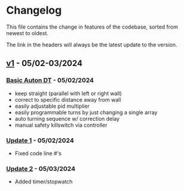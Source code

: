 # Changelog

This file contains the change in features of the codebase, sorted from newest to oldest.

The link in the headers will always be the latest update to the version.

## [v1](https://github.com/JiningLiu/POEAuton/commit/901bbd5ba94785034ba136148fb59a09fca4c409) - 05/02-03/2024

### [Basic Auton DT](https://github.com/JiningLiu/POEAuton/commit/04332562dae87584d8580f70a218971d385aaf95) - 05/02/2024
* keep straight (parallel with left or right wall)
* correct to specific distance away from wall
* easily adjustable pid multiplier
* easily programmable turns by just changing a single array
* auto turning sequence w/ correction delay
* manual safety killswitch via controller

### [Update 1](https://github.com/JiningLiu/POEAuton/commit/b3a288d5724b21327f699367a96826deec5e8f81) - 05/02/2024
* Fixed code line #'s

### [Update 2](https://github.com/JiningLiu/POEAuton/commit/901bbd5ba94785034ba136148fb59a09fca4c409) - 05/03/2024
* Added timer/stopwatch
